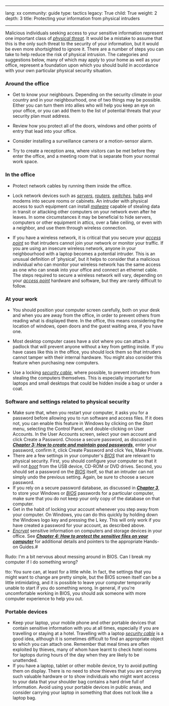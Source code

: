 

---

lang: xx
community: guide
type: tactics
legacy: True
child: True
weight: 2
depth: 3
title: Protecting your information from physical intruders

---

Malicious individuals seeking access to your sensitive information
represent one important class of [*physical threat*](/en/glossary#Physical_threat). It would be a mistake
to assume that this is the only such threat to the security of your
information, but it would be even more shortsighted to ignore it.
There are a number of steps you can take to help reduce the risk of
physical intrusion. The categories and suggestions below, many of which
may apply to your home as well as your office, represent a foundation upon which you should build in accordance with your own particular physical security situation.



### Around the office ###

- Get to know your neighbours. Depending on the security climate
	in your country and in your neighbourhood, one of two things may be
	possible. Either you can turn them into allies who will help you keep
	an eye on your office, or you can add them to the list of potential
	threats that your security plan must address.
	
- Review how you protect all of the doors, windows and other points of entry that lead into your office.
	
- Consider installing a surveillance camera or a motion-sensor alarm.
	
- Try to create a reception area, where visitors can be met
	before they enter the office, and a meeting room that is separate from
	your normal work space.
	


### In the office ###

- Protect network cables by running them inside the office.
	
- Lock network devices such as [*servers*](/en/glossary#Server), [*routers*](/en/glossary#Router), [*switches*](/en/glossary#Router), [hubs](/en/glossary#Router)
	and modems into secure rooms or cabinets. An intruder with physical
	access to such equipment can install [*malware*](/en/glossary#Malware) capable of stealing data
	in transit or attacking other computers on your network even after he
	leaves. In some circumstances it may be beneficial to hide servers, computers or other equipment in attics, over a fake ceiling, or even with a neighbor, and use them through wireless connection.
	
- If you have a wireless network, it is critical that you
	secure your [*access point*](/en/glossary#Router) so that intruders cannot join your network
	or monitor your traffic. If you are using an insecure wireless network, anyone in your neighbourhood with a laptop becomes a potential intruder. This is an unusual definition of 'physical', but it helps to consider that a malicious individual who can monitor your wireless network has the same access as one who can sneak into your office and connect an ethernet cable. The steps required
	to secure a wireless network will vary, depending on your [*access point*](/en/glossary#Router) hardware and software, but they are rarely difficult to follow.


### At your work ###

- You should position your computer screen carefully, both on
	your desk and when you are away from the office, in order to prevent
	others from reading what is displayed there. In the office, this means
	considering the location of windows, open doors and the guest waiting
	area, if you have one.
	
- Most desktop computer cases have a slot where you can attach
	a padlock that will prevent anyone without a key from getting inside.
	If you have cases like this in the office, you should lock them so that
	intruders cannot tamper with their internal hardware. You might also
	consider this feature when purchasing new computers.
	
- Use a locking [*security cable*](/en/glossary#Security_cable), where possible, to prevent
	intruders from stealing the computers themselves. This is especially
	important for laptops and small desktops that could be hidden inside a
	bag or under a coat.
	


### Software and settings related to physical security ###

- Make sure that, when you restart your computer, it asks you for a
	password before allowing you to run software and access files. If it
	does not, you can enable this feature in Windows by clicking on the *Start* menu, selecting the Control Panel, and double-clicking on User Accounts. In the User Accounts screen, select your own account and click Create a Password. Choose a secure password, as discussed in [***Chapter 3: How to create and maintain good passwords***](/en/chapter-3), enter your password, confirm it, click Create Password and click Yes, Make Private. 
- There are a few settings in your computer's [*BIOS*](/en/glossary#BIOS) that are relevant to physical security. First, you should configure
	your computer so that it will not *[boot](/en/glossary#Booting)* from the USB device, CD-ROM
	or DVD drives. Second, you should set a password on the [*BIOS*](/en/glossary#BIOS) itself, so that an
	intruder can not simply undo the previous setting. Again, be sure to choose a secure
	password.
- If you rely on a secure password database, as discussed in [***Chapter 3***](/en/chapter-3), to store your Windows or [*BIOS*](/en/glossary#BIOS) passwords for a particular computer, make sure that you do not keep your only copy of the database on that computer.
- Get in the habit of locking your account whenever you step away from your computer. On Windows, you can do this quickly by holding down the Windows logo key and pressing the L key. This will only work if you have created a password for your account, as described above. 
- [*Encrypt*](/en/glossary#Encryption) sensitive information on
	computers and storage devices in your office. See [***Chapter
	4: How to protect the sensitive files on your computer***](/en/chapter-4) for
	additional details and pointers to the appropriate Hands-on Guides.#



<div class=background markdown=1>
Rudo: I'm a bit nervous about messing around in BIOS. Can I break my computer if I do something wrong?

tto: You sure can, at least for a little while. In
fact, the settings that you might want to change are pretty simple, but
the BIOS screen itself can be a little intimidating, and it is possible
to leave your computer temporarily unable to start if you do something wrong. In general, if you're uncomfortable working in BIOS, you should ask someone with more
computer experience to help you out.
</div>



### Portable devices ### 

- Keep your laptop, your mobile phone and other portable devices
	that contain sensitive information with you at all times, especially if
	you are travelling or staying at a hotel. Travelling with a laptop
	[*security cable*](/en/glossary#Security_cable) is a good idea, although it is sometimes difficult to
	find an appropriate object to which you can attach one. Remember that
	meal times are often exploited by thieves, many of whom have learnt to
	check hotel rooms for laptops during hours of the day when they are
	likely to be unattended. 
- If you have a laptop, tablet or other mobile device, try to avoid putting them on
	display. There is no need to show thieves that you are carrying such
	valuable hardware or to show individuals who might want access to
	your data that your shoulder bag contains a hard drive full of
	information. Avoid using your portable devices in public areas, and
	consider carrying your laptop in something that does not look like a laptop bag. 

